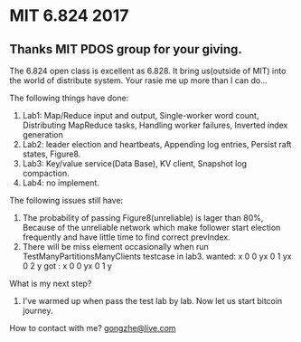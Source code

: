 # MIT 6.824 2017
Thanks MIT PDOS group for your giving. 
----------------------------------------------------------------------------------------
The 6.824 open class is excellent as 6.828. It bring us(outside of MIT) into the world of distribute system. Your rasie me up more than I can do...

The following things have done:
  
  1. Lab1: Map/Reduce input and output, Single-worker word count, Distributing MapReduce tasks, Handling worker failures, 
         Inverted index generation
  2. Lab2: leader election and heartbeats, Appending log entries, Persist raft states, Figure8.
  3. Lab3: Key/value service(Data Base), KV client, Snapshot log compaction.
  4. Lab4: no implement.
  
The following issues still have:
  1. The probability of passing Figure8(unreliable) is lager than 80%, Because of the unreliable network 
     which make follower start    election frequently and have little time to find correct prevIndex.
  2. There will be miss element occasionally when run TestManyPartitionsManyClients testcase in lab3.
     wanted: x 0 0 yx 0 1 yx 0 2 y
     got   : x 0 0 yx 0 1 y
    
What is my next step?
  1. I've warmed up when pass the test lab by lab. Now let us start bitcoin journey. 

How to contact with me?
  gongzhe@live.com
